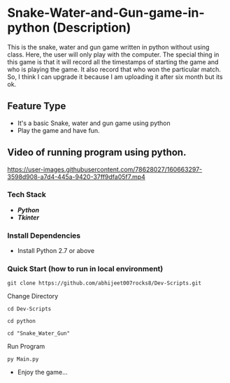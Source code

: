 # Snake-Water-and-Gun-game-in-python (Description)
This is the snake, water and gun game written in python without using class. Here, the user will only play with the computer. The special thing in this game is that it will record all the timestamps of starting the game and who is playing the game. It also record that who won the particular match. So, I think I can upgrade it because I am uploading it after six month but its ok.

## Feature Type
- It's a basic Snake, water and gun game using python
- Play the game and have fun.

## Video of running program using python.
https://user-images.githubusercontent.com/78628027/160663297-3598d908-a7d4-445a-9420-37ff9dfa05f7.mp4


### Tech Stack 

* ***Python*** 
* ***Tkinter***

### Install Dependencies 

- Install Python 2.7 or above 

### Quick Start (how to run in local environment)
```
git clone https://github.com/abhijeet007rocks8/Dev-Scripts.git
```
Change Directory 
```
cd Dev-Scripts
```
```
cd python
```
```
cd "Snake_Water_Gun"
```
Run Program
```
py Main.py
```

- Enjoy the game...
